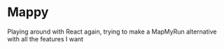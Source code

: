 # Mappy

Playing around with React again, trying to make a MapMyRun alternative with all the features I want